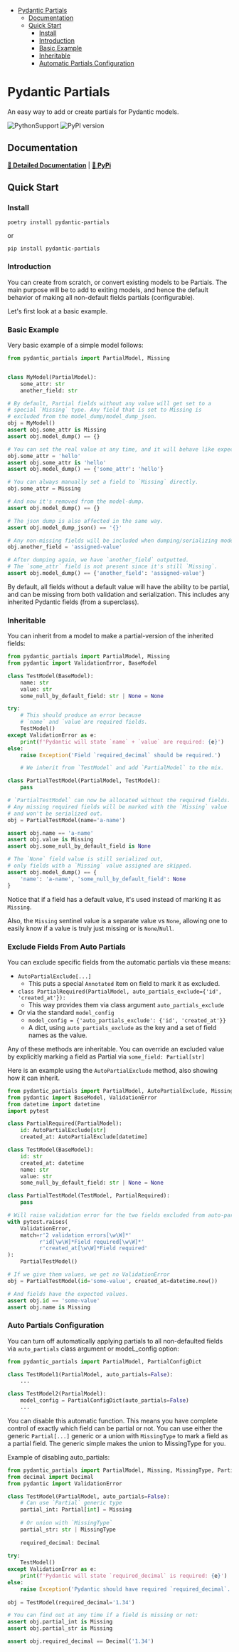 - [Pydantic Partials](#pydantic-partials)
    * [Documentation](#documentation)
    * [Quick Start](#quick-start)
        + [Install](#install)
        + [Introduction](#introduction)
        + [Basic Example](#basic-example)
        + [Inheritable](#inheritable)
        + [Automatic Partials Configuration](#automatic-partials-configuration)

# Pydantic Partials

An easy way to add or create partials for Pydantic models.

![PythonSupport](https://img.shields.io/static/v1?label=python&message=%203.10|%203.11|%203.12&color=blue?style=flat-square&logo=python)
![PyPI version](https://badge.fury.io/py/xmodel.svg?)

## Documentation

**[📄 Detailed Documentation](https://joshorr.github.io/pydantic-partials/latest/)** | **[🐍 PyPi](https://pypi.org/project/pydantic-partials/)**

[//]: # (--8<-- [start:readme])

## Quick Start

### Install

```shell
poetry install pydantic-partials
```

or

```shell
pip install pydantic-partials
```

### Introduction

You can create from scratch, or convert existing models to be Partials.
The main purpose will be to add to exiting models, and hence the default
behavior of making all non-default fields partials (configurable).

Let's first look at a basic example.

### Basic Example

Very basic example of a simple model follows:

```python
from pydantic_partials import PartialModel, Missing


class MyModel(PartialModel):
    some_attr: str
    another_field: str

# By default, Partial fields without any value will get set to a
# special `Missing` type. Any field that is set to Missing is
# excluded from the model_dump/model_dump_json.
obj = MyModel()
assert obj.some_attr is Missing
assert obj.model_dump() == {}

# You can set the real value at any time, and it will behave like expected.
obj.some_attr = 'hello'
assert obj.some_attr is 'hello'
assert obj.model_dump() == {'some_attr': 'hello'}

# You can always manually set a field to `Missing` directly.
obj.some_attr = Missing

# And now it's removed from the model-dump.
assert obj.model_dump() == {}

# The json dump is also affected in the same way.
assert obj.model_dump_json() == '{}'

# Any non-missing fields will be included when dumping/serializing model.
obj.another_field = 'assigned-value'

# After dumping again, we have `another_field` outputted.
# The `some_attr` field is not present since it's still `Missing`.
assert obj.model_dump() == {'another_field': 'assigned-value'}
```

By default, all fields without a default value will have the ability to be partial,
and can be missing from both validation and serialization.
This includes any inherited Pydantic fields (from a superclass).


### Inheritable

You can inherit from a model to make a partial-version of the inherited fields:

```python
from pydantic_partials import PartialModel, Missing
from pydantic import ValidationError, BaseModel

class TestModel(BaseModel):
    name: str
    value: str
    some_null_by_default_field: str | None = None

try:
    # This should produce an error because
    # `name` and `value`are required fields.
    TestModel()
except ValidationError as e:
    print(f'Pydantic will state `name` + `value` are required: {e}')
else:
    raise Exception('Field `required_decimal` should be required.')

    # We inherit from `TestModel` and add `PartialModel` to the mix.

class PartialTestModel(PartialModel, TestModel):
    pass

# `PartialTestModel` can now be allocated without the required fields.
# Any missing required fields will be marked with the `Missing` value
# and won't be serialized out.
obj = PartialTestModel(name='a-name')

assert obj.name == 'a-name'
assert obj.value is Missing
assert obj.some_null_by_default_field is None

# The `None` field value is still serialized out,
# only fields with a `Missing` value assigned are skipped.
assert obj.model_dump() == {
    'name': 'a-name', 'some_null_by_default_field': None
}
```

Notice that if a field has a default value, it's used instead of marking it as `Missing`.

Also, the `Missing` sentinel value is a separate value vs `None`, allowing one to easily
know if a value is truly just missing or is `None`/`Null`.

### Exclude Fields From Auto Partials

You can exclude specific fields from the automatic partials via these means:

- `AutoPartialExclude[...]`
  - This puts a special `Annotated` item on field to mark it as excluded.
- `class PartialRequired(PartialModel, auto_partials_exclude={'id', 'created_at'}):`
  - This way provides them via class argument `auto_partials_exclude`
- Or via the standard `model_config`
  - `model_config = {'auto_partials_exclude': {'id', 'created_at'}}`
  - A dict, using `auto_partials_exclude` as the key and a set of field names as the value.

Any of these methods are inheritable.
You can override an excluded value by explicitly marking a field as Partial via `some_field: Partial[str]`

Here is an example using the `AutoPartialExclude` method, also showing how it can inherit.

```python
from pydantic_partials import PartialModel, AutoPartialExclude, Missing
from pydantic import BaseModel, ValidationError
from datetime import datetime
import pytest

class PartialRequired(PartialModel):
    id: AutoPartialExclude[str]
    created_at: AutoPartialExclude[datetime]

class TestModel(BaseModel):
    id: str
    created_at: datetime
    name: str
    value: str
    some_null_by_default_field: str | None = None

class PartialTestModel(TestModel, PartialRequired):
    pass

# Will raise validation error for the two fields excluded from auto-partials
with pytest.raises(
    ValidationError,
    match=r'2 validation errors[\w\W]*'
          r'id[\w\W]*Field required[\w\W]*'
          r'created_at[\w\W]*Field required'
):
    PartialTestModel()

# If we give them values, we get no ValidationError
obj = PartialTestModel(id='some-value', created_at=datetime.now())

# And fields have the expected values.
assert obj.id == 'some-value'
assert obj.name is Missing
```

### Auto Partials Configuration

You can turn off automatically applying partials to all non-defaulted fields
via `auto_partials` class argument or modeL_config option:

```python
from pydantic_partials import PartialModel, PartialConfigDict

class TestModel1(PartialModel, auto_partials=False):
    ...

class TestModel2(PartialModel):
    model_config = PartialConfigDict(auto_partials=False)
    ...
```

You can disable this automatic function. This means you have complete control of exactly which field 
can be partial or not.  You can use either the generic `Partial[...]` generic or a union with `MissingType`
to mark a field as a partial field.  The generic simple makes the union to MissingType for you.

Example of disabling auto_partials:

```python
from pydantic_partials import PartialModel, Missing, MissingType, Partial
from decimal import Decimal
from pydantic import ValidationError

class TestModel(PartialModel, auto_partials=False):
    # Can use `Partial` generic type
    partial_int: Partial[int] = Missing
    
    # Or union with `MissingType`
    partial_str: str | MissingType
    
    required_decimal: Decimal
    
try:
    TestModel()
except ValidationError as e:
    print(f'Pydantic will state `required_decimal` is required: {e}')
else:
    raise Exception('Pydantic should have required `required_decimal`.')
    
obj = TestModel(required_decimal='1.34')

# You can find out at any time if a field is missing or not:
assert obj.partial_int is Missing
assert obj.partial_str is Missing

assert obj.required_decimal == Decimal('1.34')
```


[//]: # (--8<-- [end:readme])
